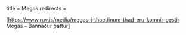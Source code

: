 title = Megas
redirects =
>>>>

[https://www.ruv.is/media/megas-i-thaettinum-thad-eru-komnir-gestir Megas – Bannaður þáttur]